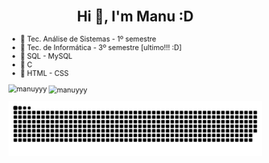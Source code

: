 
<h1 align="center">Hi 👋, I'm Manu :D</h1>


- 🍪 Tec. Análise de Sistemas - 1º semestre
- 🧃 Tec. de Informática - 3º semestre [ultimo!!! :D]
- 🍡 SQL - MySQL
- 🍦  C
- 🍥  HTML - CSS




<p><img align="left" src="https://github-readme-stats.vercel.app/api/top-langs?username=manuyyy&show_icons=true&locale=en&layout=compact&theme=tokyonight" alt="manuyyy" /></p>

<p>&nbsp;<img align="center" src="https://github-readme-stats.vercel.app/api?username=manuyyy&show_icons=true&theme=tokyonight&locale=en" alt="manuyyy" /></p>

 <picture>
  <source media="(prefers-color-scheme: dark)" srcset="https://raw.githubusercontent.com/manuyyy/manuyyy/output/github-contribution-grid-snake-dark.svg">
  <source media="(prefers-color-scheme: light)" srcset="https://raw.githubusercontent.com/manuyyy/manuyyy/output/github-contribution-grid-snake.svg">
  <img alt="github contribution grid snake animation" src="https://raw.githubusercontent.com/manuyyy/manuyyy/output/github-contribution-grid-snake.svg">
</picture>
